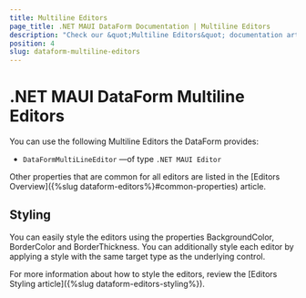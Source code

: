 ```yaml
---
title: Multiline Editors
page_title: .NET MAUI DataForm Documentation | Multiline Editors
description: "Check our &quot;Multiline Editors&quot; documentation article for Telerik DataForm for .NET MAUI control."
position: 4
slug: dataform-multiline-editors
---
```


# .NET MAUI DataForm Multiline Editors

You can use the following Multiline Editors the DataForm provides:

* `DataFormMultiLineEditor` &mdash;of type `.NET MAUI Editor`

Other properties that are common for all editors are listed in the [Editors Overview]({%slug dataform-editors%}#common-properties) article.

## Styling 

You can easily style the editors using the properties BackgroundColor, BorderColor and BorderThickness. You can additionally style each editor by applying a style with the same target type as the underlying control.

For more information about how to style the editors, review the [Editors Styling article]({%slug dataform-editors-styling%}).
